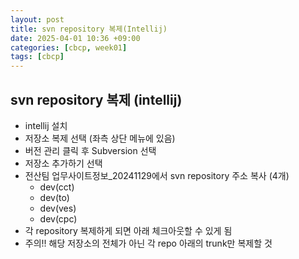 ```yaml
---
layout: post
title: svn repository 복제(Intellij)
date: 2025-04-01 10:36 +09:00
categories: [cbcp, week01]
tags: [cbcp]
---
```


## svn repository 복제 (intellij)

- intellij 설치
- 저장소 복제 선택 (좌측 상단 메뉴에 있음)
- 버전 관리 클릭 후 Subversion 선택
- 저장소 추가하기 선택
- 전산팀 업무사이트정보_20241129에서 svn repository 주소 복사 (4개)
  - dev(cct)
  - dev(to)
  - dev(ves)
  - dev(cpc)
- 각 repository 복제하게 되면 아래 체크아웃할 수 있게 됨
- 주의!! 해당 저장소의 전체가 아닌 각 repo 아래의 trunk만 복제할 것